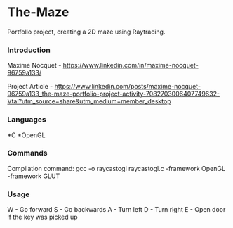 # The-Maze
Portfolio project, creating a 2D maze using Raytracing.

### Introduction
Maxime Nocquet - https://www.linkedin.com/in/maxime-nocquet-96759a133/

Project Article - https://www.linkedin.com/posts/maxime-nocquet-96759a133_the-maze-portfolio-project-activity-7082703006407749632-Vtai?utm_source=share&utm_medium=member_desktop

### Languages
  *C
  *OpenGL

### Commands
Compilation command: gcc -o raycastogl raycastogl.c -framework OpenGL -framework GLUT

### Usage
W - Go forward
S - Go backwards
A - Turn left
D - Turn right
E - Open door if the key was picked up
